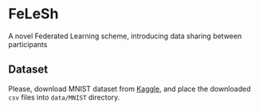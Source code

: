 # FeLeSh
A novel Federated Learning scheme, introducing data sharing between participants

## Dataset
Please, download MNIST dataset from [Kaggle](https://www.kaggle.com/datasets/oddrationale/mnist-in-csv), and place the downloaded `csv` files into `data/MNIST` directory.
